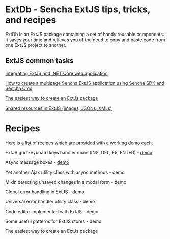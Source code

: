 # ExtDb - Sencha ExtJS tips, tricks, and recipes

ExtDb is an ExtJS package containing a set of handy reusable components. It saves your time and relieves you of the need to copy and paste code from one ExtJS project to another. 

## ExtJS common tasks

[Integrating ExtJS and .NET Core web application](docs/netcore.md)

[How to create a multipage Sencha ExtJS application using Sencha SDK and Sencha Cmd](docs/generating-multipage-app.md)

[The easiest way to create an ExtJs package](docs/easiest-way-package.md)

[Shared resources in ExtJS (images, JSONs, XMLs)](docs/resources.md)

# Recipes

Here is a list of recipes which are provided with a working demo each.

ExtJS grid keyboard keys handler mixin (INS, DEL, F5, ENTER) - [demo](wwwroot/index.html#example/0)

Async message boxes - [demo](wwwroot/index.html#example/1)

Yet another Ajax utility class with async methods - demo

Mixin detecting unsaved changes in a modal form - demo

Global error handling in ExtJS - demo

Universal error handler utility class - demo

Code editor implemented with ExtJS - demo

Some useful patterns for ExtJS stores - demo

The easiest way to create an ExtJs package
